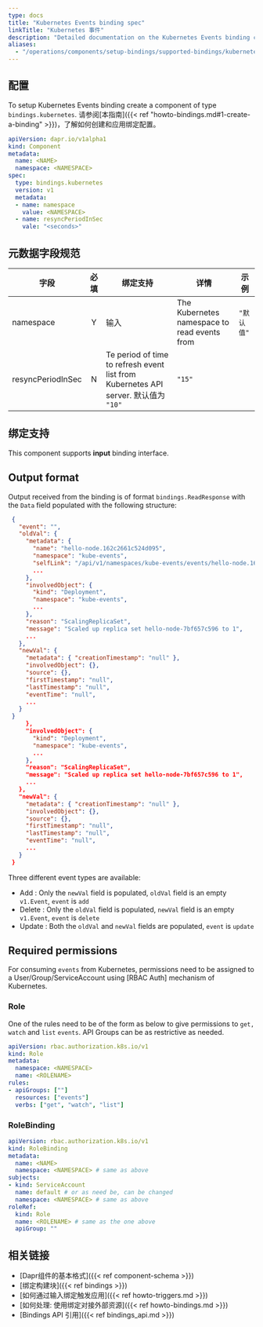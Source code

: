 ```yaml
---
type: docs
title: "Kubernetes Events binding spec"
linkTitle: "Kubernetes 事件"
description: "Detailed documentation on the Kubernetes Events binding component"
aliases:
  - "/operations/components/setup-bindings/supported-bindings/kubernetes-binding/"
---
```


## 配置

To setup Kubernetes Events binding create a component of type `bindings.kubernetes`. 请参阅[本指南]({{< ref "howto-bindings.md#1-create-a-binding" >}})，了解如何创建和应用绑定配置。


```yaml
apiVersion: dapr.io/v1alpha1
kind: Component
metadata:
  name: <NAME>
  namespace: <NAMESPACE>
spec:
  type: bindings.kubernetes
  version: v1
  metadata:
  - name: namespace
    value: <NAMESPACE>
  - name: resyncPeriodInSec
    vale: "<seconds>"
```

## 元数据字段规范

| 字段                | 必填 | 绑定支持                                                                            | 详情                                           | 示例      |
| ----------------- |:--:| ------------------------------------------------------------------------------- | -------------------------------------------- | ------- |
| namespace         | Y  | 输入                                                                              | The Kubernetes namespace to read events from | `"默认值"` |
| resyncPeriodInSec | N  | Te period of time to refresh event list from Kubernetes API server. 默认值为 `"10"` | `"15"`                                       |         |

## 绑定支持

This component supports **input** binding interface.

## Output format

Output received from the binding is of format `bindings.ReadResponse` with the `Data` field populated with the following structure:

```json
 {
   "event": "",
   "oldVal": {
     "metadata": {
       "name": "hello-node.162c2661c524d095",
       "namespace": "kube-events",
       "selfLink": "/api/v1/namespaces/kube-events/events/hello-node.162c2661c524d095",
       ...
     },
     "involvedObject": {
       "kind": "Deployment",
       "namespace": "kube-events",
       ...
     },
     "reason": "ScalingReplicaSet",
     "message": "Scaled up replica set hello-node-7bf657c596 to 1",
     ...
   },
   "newVal": {
     "metadata": { "creationTimestamp": "null" },
     "involvedObject": {},
     "source": {},
     "firstTimestamp": "null",
     "lastTimestamp": "null",
     "eventTime": "null",
     ...
   }
 }
     },
     "involvedObject": {
       "kind": "Deployment",
       "namespace": "kube-events",
       ...
     },
     "reason": "ScalingReplicaSet",
     "message": "Scaled up replica set hello-node-7bf657c596 to 1",
     ...
   },
   "newVal": {
     "metadata": { "creationTimestamp": "null" },
     "involvedObject": {},
     "source": {},
     "firstTimestamp": "null",
     "lastTimestamp": "null",
     "eventTime": "null",
     ...
   }
 }
```
Three different event types are available:
- Add : Only the `newVal` field is populated, `oldVal` field is an empty `v1.Event`, `event` is `add`
- Delete : Only the `oldVal` field is populated, `newVal` field is an empty `v1.Event`, `event` is `delete`
- Update : Both the `oldVal` and `newVal` fields are populated,  `event` is `update`

## Required permissions

For consuming `events` from Kubernetes, permissions need to be assigned to a User/Group/ServiceAccount using [RBAC Auth] mechanism of Kubernetes.

### Role

One of the rules need to be of the form as below to give permissions to `get, watch` and `list` `events`. API Groups can be as restrictive as needed.

```yaml
apiVersion: rbac.authorization.k8s.io/v1
kind: Role
metadata:
  namespace: <NAMESPACE>
  name: <ROLENAME>
rules:
- apiGroups: [""]
  resources: ["events"]
  verbs: ["get", "watch", "list"]
```

### RoleBinding

```yaml
apiVersion: rbac.authorization.k8s.io/v1
kind: RoleBinding
metadata:
  name: <NAME>
  namespace: <NAMESPACE> # same as above
subjects:
- kind: ServiceAccount
  name: default # or as need be, can be changed
  namespace: <NAMESPACE> # same as above
roleRef:
  kind: Role
  name: <ROLENAME> # same as the one above
  apiGroup: ""
```

## 相关链接

- [Dapr组件的基本格式]({{< ref component-schema >}})
- [绑定构建块]({{< ref bindings >}})
- [如何通过输入绑定触发应用]({{< ref howto-triggers.md >}})
- [如何处理: 使用绑定对接外部资源]({{< ref howto-bindings.md >}})
- [Bindings API 引用]({{< ref bindings_api.md >}})
